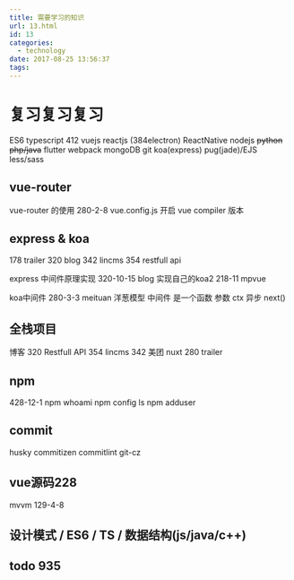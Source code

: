 ```yaml
---
title: 需要学习的知识
url: 13.html
id: 13
categories:
  - technology
date: 2017-08-25 13:56:37
tags:
---
```

# 复习复习复习
ES6 
typescript 412
vuejs 
reactjs (384electron)
ReactNative
nodejs
~~python~~
~~php/java~~
flutter
webpack 
mongoDB 
git 
koa(express) 
pug(jade)/EJS 
less/sass

## vue-router 
vue-router 的使用 280-2-8
vue.config.js 开启 vue compiler 版本

## express & koa
178 trailer
320 blog
342 lincms
354 restfull api

express 中间件原理实现 320-10-15 blog
实现自己的koa2 218-11 mpvue

koa中间件 280-3-3 meituan
洋葱模型
中间件 是一个函数 参数 ctx 异步 next()

## 全栈项目
博客 320
Restfull API 354
lincms 342
美团 nuxt 280 
trailer 

## npm 
428-12-1
npm whoami
npm config ls
npm adduser

## commit

husky commitizen commitlint git-cz

## vue源码228
mvvm 129-4-8

## 设计模式 / ES6 / TS / 数据结构(js/java/c++) 

## todo 935